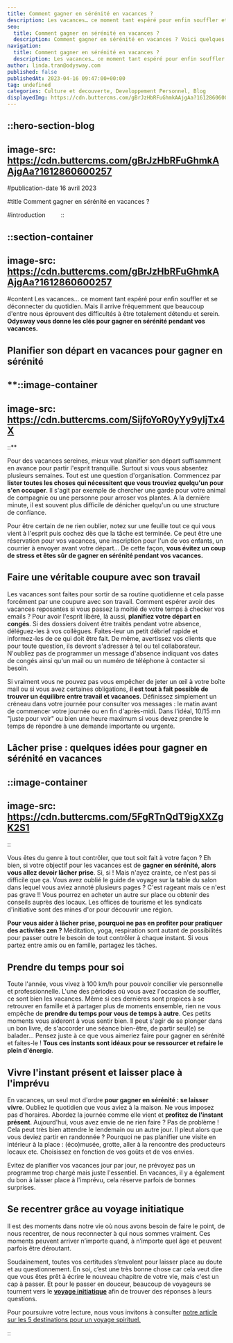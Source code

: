 ```yaml
---
title: Comment gagner en sérénité en vacances ?
description: Les vacances… ce moment tant espéré pour enfin souffler et se déconnecter du quotidien. Mais il arrive fréquemment que beaucoup d'entre nous éprouvent des difficultés à être totalement détendu et serein. Odysway vous donne les clés pour gagner en sérénité pendant vos vacances.
seo:
  title: Comment gagner en sérénité en vacances ?
  description: Comment gagner en sérénité en vacances ? Voici quelques pistes pour faire de votre prochain voyage une expérience ressourçante.
navigation:
  title: Comment gagner en sérénité en vacances ?
  description: Les vacances… ce moment tant espéré pour enfin souffler et se déconnecter du quotidien. Mais il arrive fréquemment que beaucoup d'entre nous éprouvent des difficultés à être totalement détendu et serein. Odysway vous donne les clés pour gagner en sérénité pendant vos vacances.
author: linda.tran@odysway.com
published: false
publishedAt: 2023-04-16 09:47:00+00:00
tag: undefined
categories: Culture et decouverte, Developpement Personnel, Blog
displayedImg: https://cdn.buttercms.com/gBrJzHbRFuGhmkAAjgAa?1612860600257
---
```


::hero-section-blog
---
image-src: https://cdn.buttercms.com/gBrJzHbRFuGhmkAAjgAa?1612860600257
---
#publication-date
16 avril 2023

#title
Comment gagner en sérénité en vacances ?

#introduction
       
::

::section-container
---
image-src: https://cdn.buttercms.com/gBrJzHbRFuGhmkAAjgAa?1612860600257
---
#content
Les vacances… ce moment tant espéré pour enfin souffler et se déconnecter du quotidien. Mais il arrive fréquemment que beaucoup d'entre nous éprouvent des difficultés à être totalement détendu et serein. **Odysway vous donne les clés pour gagner en sérénité pendant vos vacances.**

## Planifier son départ en vacances pour gagner en sérénité

**::image-container
---
image-src: https://cdn.buttercms.com/SijfoYoR0yYy9yljTx4X
---
::**

Pour des vacances sereines, mieux vaut planifier son départ suffisamment en avance pour partir l'esprit tranquille. Surtout si vous vous absentez plusieurs semaines. Tout est une question d'organisation. Commencez par **lister toutes les choses qui nécessitent que vous trouviez quelqu'un pour s'en occuper**. Il s'agit par exemple de chercher une garde pour votre animal de compagnie ou une personne pour arroser vos plantes. A la dernière minute, il est souvent plus difficile de dénicher quelqu'un ou une structure de confiance.

Pour être certain de ne rien oublier, notez sur une feuille tout ce qui vous vient à l'esprit puis cochez dès que la tâche est terminée. Ce peut être une réservation pour vos vacances, une inscription pour l'un de vos enfants, un courrier à envoyer avant votre départ… De cette façon, **vous évitez un coup de stress et êtes sûr de gagner en sérénité pendant vos vacances.**

## Faire une véritable coupure avec son travail

Les vacances sont faites pour sortir de sa routine quotidienne et cela passe forcément par une coupure avec son travail. Comment espérer avoir des vacances reposantes si vous passez la moitié de votre temps à checker vos emails ? Pour avoir l'esprit libéré, là aussi, **planifiez votre départ en congés**. Si des dossiers doivent être traités pendant votre absence, déléguez-les à vos collègues. Faites-leur un petit débrief rapide et informez-les de ce qui doit être fait. De même, avertissez vos clients que pour toute question, ils devront s'adresser à tel ou tel collaborateur. N'oubliez pas de programmer un message d'absence indiquant vos dates de congés ainsi qu'un mail ou un numéro de téléphone à contacter si besoin.

Si vraiment vous ne pouvez pas vous empêcher de jeter un œil à votre boîte mail ou si vous avez certaines obligations, **il est tout à fait possible de trouver un équilibre entre travail et vacances**. Définissez simplement un créneau dans votre journée pour consulter vos messages : le matin avant de commencer votre journée ou en fin d'après-midi. Dans l'idéal, 10/15 mn "juste pour voir" ou bien une heure maximum si vous devez prendre le temps de répondre à une demande importante ou urgente.

## Lâcher prise : quelques idées pour gagner en sérénité en vacances

::image-container
---
image-src: https://cdn.buttercms.com/5FgRTnQdT9igXXZgK2S1
---
::

Vous êtes du genre à tout contrôler, que tout soit fait à votre façon ? Eh bien, si votre objectif pour les vacances est de **gagner en sérénité, alors vous allez devoir lâcher prise**. Si, si ! Mais n'ayez crainte, ce n'est pas si difficile que ça. Vous avez oublié le guide de voyage sur la table du salon dans lequel vous aviez annoté plusieurs pages ? C'est rageant mais ce n'est pas grave !! Vous pourrez en acheter un autre sur place ou obtenir des conseils auprès des locaux. Les offices de tourisme et les syndicats d'initiative sont des mines d'or pour découvrir une région.

**Pour vous aider à lâcher prise, pourquoi ne pas en profiter pour pratiquer des activités zen ?** Méditation, yoga, respiration sont autant de possibilités pour passer outre le besoin de tout contrôler à chaque instant. Si vous partez entre amis ou en famille, partagez les tâches.

## Prendre du temps pour soi

Toute l'année, vous vivez à 100 km/h pour pouvoir concilier vie personnelle et professionnelle. L'une des périodes où vous avez l'occasion de souffler, ce sont bien les vacances. Même si ces dernières sont propices à se retrouver en famille et à partager plus de moments ensemble, rien ne vous empêche de **prendre du temps pour vous de temps à autre**. Ces petits moments vous aideront à vous sentir bien. Il peut s'agir de se plonger dans un bon livre, de s'accorder une séance bien-être, de partir seul(e) se balader… Pensez juste à ce que vous aimeriez faire pour gagner en sérénité et faites-le ! **Tous ces instants sont idéaux pour se ressourcer et refaire le plein d'énergie**.

## Vivre l'instant présent et laisser place à l'imprévu

En vacances, un seul mot d'ordre **pour gagner en sérénité : se laisser vivre**. Oubliez le quotidien que vous aviez à la maison. Ne vous imposez pas d'horaires. Abordez la journée comme elle vient et **profitez de l'instant présent**. Aujourd'hui, vous avez envie de ne rien faire ? Pas de problème ! Cela peut très bien attendre le lendemain ou un autre jour. Il pleut alors que vous deviez partir en randonnée ? Pourquoi ne pas planifier une visite en intérieur à la place : (éco)musée, grotte, aller à la rencontre des producteurs locaux etc. Choisissez en fonction de vos goûts et de vos envies.

Evitez de planifier vos vacances jour par jour, ne prévoyez pas un programme trop chargé mais juste l'essentiel. En vacances, il y a également du bon à laisser place à l'imprévu, cela réserve parfois de bonnes surprises.  

## Se recentrer grâce au voyage initiatique

Il est des moments dans notre vie où nous avons besoin de faire le point, de nous recentrer, de nous reconnecter à qui nous sommes vraiment. Ces moments peuvent arriver n’importe quand, à n’importe quel âge et peuvent parfois être déroutant.

Soudainement, toutes vos certitudes s’envolent pour laisser place au doute et au questionnement. En soi, c’est une très bonne chose car cela veut dire que vous êtes prêt à écrire le nouveau chapitre de votre vie, mais c'est un cap à passer. Et pour le passer en douceur, beaucoup de voyageurs se tournent vers le [**voyage initiatique**](https://odysway.com/thematiques/voyage-initiatique) afin de trouver des réponses à leurs questions.

[](https://odysway.com/voyages/yoga-trek-himalaya?utm_source=article&utm_medium=blog&utm_campaign=gagner+s%C3%A9r%C3%A9nit%C3%A9+vacances)

Pour poursuivre votre lecture, nous vous invitons à consulter [notre article sur les 5 destinations pour un voyage spirituel.](https://odysway.com/top-5-destinations-voyage-spirituel)

[](https://odysway.com/voyages/immersion-steppes-kirghizistan?utm_source=Blog&utm_medium=SEO&utm_campaign=ou_partir_pour_voyage_en_immersion_totale)
::
